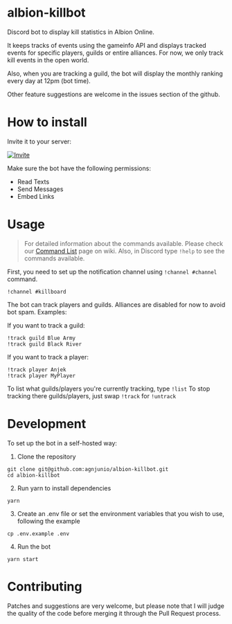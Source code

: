 # albion-killbot

Discord bot to display kill statistics in Albion Online.

It keeps tracks of events using the gameinfo API and displays tracked events for specific players, guilds or entire alliances. For now, we only track kill events in the open world.

Also, when you are tracking a guild, the bot will display the monthly ranking every day at 12pm (bot time).

Other feature suggestions are welcome in the issues section of the github.

# How to install

Invite it to your server:

[![Invite](https://dabuttonfactory.com/button.png?t=INVITE+ALBION+KILLBOT&f=Roboto-Bold&ts=14&tc=fff&w=250&h=50&c=4&bgt=unicolored&bgc=7289da)](https://discordapp.com/oauth2/authorize?client_id=677603531028693042&scope=bot)

Make sure the bot have the following permissions:

- Read Texts
- Send Messages
- Embed Links

# Usage

> For detailed information about the commands available. Please check our [Command List](https://github.com/agnjunio/albion-killbot/wiki/Command-List) page on wiki.
> Also, in Discord type `!help` to see the commands available.

First, you need to set up the notification channel using `!channel #channel` command.

```
!channel #killboard
```

The bot can track players and guilds. Alliances are disabled for now to avoid bot spam. Examples:

If you want to track a guild:

```
!track guild Blue Army
!track guild Black River
```

If you want to track a player:

```
!track player Anjek
!track player MyPlayer
```

To list what guilds/players you're currently tracking, type `!list`
To stop tracking there guilds/players, just swap `!track` for `!untrack`

# Development

To set up the bot in a self-hosted way:

1. Clone the repository
```
git clone git@github.com:agnjunio/albion-killbot.git
cd albion-killbot
```

2. Run yarn to install dependencies
```
yarn
```

3. Create an .env file or set the environment variables that you wish to use, following the example
```
cp .env.example .env
```

4. Run the bot
```
yarn start
```

# Contributing

Patches and suggestions are very welcome, but please note that I will judge the quality of the code before merging it through the Pull Request process.
